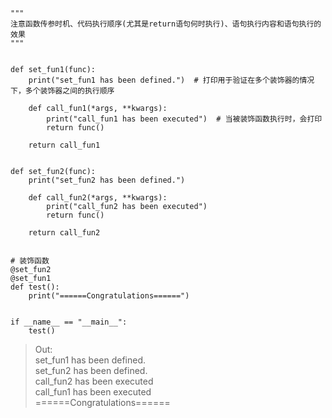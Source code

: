 ```python3
"""
注意函数传参时机、代码执行顺序(尤其是return语句何时执行)、语句执行内容和语句执行的效果
"""


def set_fun1(func):
    print("set_fun1 has been defined.")  # 打印用于验证在多个装饰器的情况下，多个装饰器之间的执行顺序

    def call_fun1(*args, **kwargs):
        print("call_fun1 has been executed")  # 当被装饰函数执行时，会打印
        return func()

    return call_fun1


def set_fun2(func):
    print("set_fun2 has been defined.")

    def call_fun2(*args, **kwargs):
        print("call_fun2 has been executed")
        return func()

    return call_fun2


# 装饰函数
@set_fun2
@set_fun1
def test():
    print("======Congratulations======")


if __name__ == "__main__":
    test()
```

>Out:
><br>set_fun1 has been defined.
><br>set_fun2 has been defined.
><br>call_fun2 has been executed
><br>call_fun1 has been executed
><br>======Congratulations======
